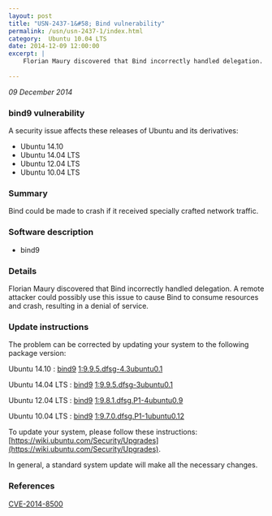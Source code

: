 ```yaml
---
layout: post
title: "USN-2437-1&#58; Bind vulnerability"
permalink: /usn/usn-2437-1/index.html
category:  Ubuntu 10.04 LTS
date: 2014-12-09 12:00:00
excerpt: |
    Florian Maury discovered that Bind incorrectly handled delegation. A remote attacker could possibly use this issue to cause Bind to consume resources and crash, resulting in a denial of service. 
    
--- 
```

 
 

*09 December 2014*

### bind9 vulnerability

A security issue affects these releases of Ubuntu and its derivatives:

* Ubuntu 14.10
* Ubuntu 14.04 LTS
* Ubuntu 12.04 LTS
* Ubuntu 10.04 LTS

### Summary

Bind could be made to crash if it received specially crafted network traffic.

### Software description

* bind9 

### Details

Florian Maury discovered that Bind incorrectly handled delegation. A remote attacker could possibly use this issue to cause Bind to consume resources and crash, resulting in a denial of service. 

### Update instructions

The problem can be corrected by updating your system to the following package version:

Ubuntu 14.10
 : [bind9](https://launchpad.net/ubuntu/+source/bind9) <span> [1:9.9.5.dfsg-4.3ubuntu0.1](https://launchpad.net/ubuntu/+source/bind9/1:9.9.5.dfsg-4.3ubuntu0.1) </span> 

Ubuntu 14.04 LTS
 : [bind9](https://launchpad.net/ubuntu/+source/bind9) <span> [1:9.9.5.dfsg-3ubuntu0.1](https://launchpad.net/ubuntu/+source/bind9/1:9.9.5.dfsg-3ubuntu0.1) </span> 

Ubuntu 12.04 LTS
 : [bind9](https://launchpad.net/ubuntu/+source/bind9) <span> [1:9.8.1.dfsg.P1-4ubuntu0.9](https://launchpad.net/ubuntu/+source/bind9/1:9.8.1.dfsg.P1-4ubuntu0.9) </span> 

Ubuntu 10.04 LTS
 : [bind9](https://launchpad.net/ubuntu/+source/bind9) <span> [1:9.7.0.dfsg.P1-1ubuntu0.12](https://launchpad.net/ubuntu/+source/bind9/1:9.7.0.dfsg.P1-1ubuntu0.12) </span> 

To update your system, please follow these instructions: [https://wiki.ubuntu.com/Security/Upgrades](https://wiki.ubuntu.com/Security/Upgrades).

In general, a standard system update will make all the necessary changes. 

### References

 
 [CVE-2014-8500](http://people.ubuntu.com/~ubuntu-security/cve/CVE-2014-8500)
 

